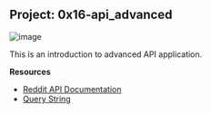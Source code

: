 ## __Project: 0x16-api_advanced__

![image](https://github.com/user-attachments/assets/7a1b998a-33fb-4cf5-8dcd-fefb39ad38d1)

This is an introduction to advanced API application.

__Resources__

- [Reddit API Documentation](https://www.reddit.com/dev/api/)
- [Query String](https://en.wikipedia.org/wiki/Query_string)
